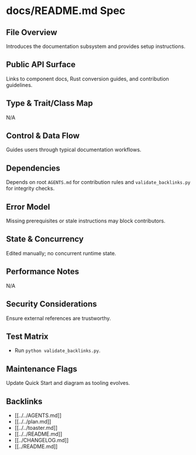 # docs/README.md Spec

## File Overview
Introduces the documentation subsystem and provides setup instructions.

## Public API Surface
Links to component docs, Rust conversion guides, and contribution guidelines.

## Type & Trait/Class Map
N/A

## Control & Data Flow
Guides users through typical documentation workflows.

## Dependencies
Depends on root `AGENTS.md` for contribution rules and `validate_backlinks.py` for integrity checks.

## Error Model
Missing prerequisites or stale instructions may block contributors.

## State & Concurrency
Edited manually; no concurrent runtime state.

## Performance Notes
N/A

## Security Considerations
Ensure external references are trustworthy.

## Test Matrix
- Run `python validate_backlinks.py`.

## Maintenance Flags
Update Quick Start and diagram as tooling evolves.

## Backlinks
- [[../../AGENTS.md]]
- [[../../plan.md]]
- [[../../toaster.md]]
- [[../../README.md]]
- [[../CHANGELOG.md]]
- [[../README.md]]
